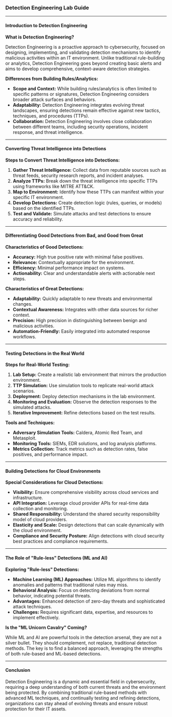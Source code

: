 ### Detection Engineering Lab Guide

---

#### Introduction to Detection Engineering

**What is Detection Engineering?**

Detection Engineering is a proactive approach to cybersecurity, focused on designing, implementing, and validating detection mechanisms to identify malicious activities within an IT environment. Unlike traditional rule-building or analytics, Detection Engineering goes beyond creating basic alerts and aims to develop comprehensive, context-aware detection strategies. 

**Differences from Building Rules/Analytics:**

- **Scope and Context:** While building rules/analytics is often limited to specific patterns or signatures, Detection Engineering considers broader attack surfaces and behaviors.
- **Adaptability:** Detection Engineering integrates evolving threat landscapes, ensuring detections remain effective against new tactics, techniques, and procedures (TTPs).
- **Collaboration:** Detection Engineering involves close collaboration between different teams, including security operations, incident response, and threat intelligence.

---

#### Converting Threat Intelligence into Detections

**Steps to Convert Threat Intelligence into Detections:**

1. **Gather Threat Intelligence:** Collect data from reputable sources such as threat feeds, security research reports, and incident analyses.
2. **Analyze TTPs:** Break down the threat intelligence into specific TTPs using frameworks like MITRE ATT&CK.
3. **Map to Environment:** Identify how these TTPs can manifest within your specific IT environment.
4. **Develop Detections:** Create detection logic (rules, queries, or models) based on the identified TTPs.
5. **Test and Validate:** Simulate attacks and test detections to ensure accuracy and reliability.

---

#### Differentiating Good Detections from Bad, and Good from Great

**Characteristics of Good Detections:**

- **Accuracy:** High true positive rate with minimal false positives.
- **Relevance:** Contextually appropriate for the environment.
- **Efficiency:** Minimal performance impact on systems.
- **Actionability:** Clear and understandable alerts with actionable next steps.

**Characteristics of Great Detections:**

- **Adaptability:** Quickly adaptable to new threats and environmental changes.
- **Contextual Awareness:** Integrates with other data sources for richer context.
- **Precision:** High precision in distinguishing between benign and malicious activities.
- **Automation-Friendly:** Easily integrated into automated response workflows.

---

#### Testing Detections in the Real World

**Steps for Real-World Testing:**

1. **Lab Setup:** Create a realistic lab environment that mirrors the production environment.
2. **TTP Simulation:** Use simulation tools to replicate real-world attack scenarios.
3. **Deployment:** Deploy detection mechanisms in the lab environment.
4. **Monitoring and Evaluation:** Observe the detection responses to the simulated attacks.
5. **Iterative Improvement:** Refine detections based on the test results.

**Tools and Techniques:**

- **Adversary Simulation Tools:** Caldera, Atomic Red Team, and Metasploit.
- **Monitoring Tools:** SIEMs, EDR solutions, and log analysis platforms.
- **Metrics Collection:** Track metrics such as detection rates, false positives, and performance impact.

---

#### Building Detections for Cloud Environments

**Special Considerations for Cloud Detections:**

- **Visibility:** Ensure comprehensive visibility across cloud services and infrastructure.
- **API Integration:** Leverage cloud provider APIs for real-time data collection and monitoring.
- **Shared Responsibility:** Understand the shared security responsibility model of cloud providers.
- **Elasticity and Scale:** Design detections that can scale dynamically with the cloud environment.
- **Compliance and Security Posture:** Align detections with cloud security best practices and compliance requirements.

---

#### The Role of "Rule-less" Detections (ML and AI)

**Exploring "Rule-less" Detections:**

- **Machine Learning (ML) Approaches:** Utilize ML algorithms to identify anomalies and patterns that traditional rules may miss.
- **Behavioral Analysis:** Focus on detecting deviations from normal behavior, indicating potential threats.
- **Advantages:** Enhanced detection of zero-day threats and sophisticated attack techniques.
- **Challenges:** Requires significant data, expertise, and resources to implement effectively.

**Is the "ML Unicorn Cavalry" Coming?**

While ML and AI are powerful tools in the detection arsenal, they are not a silver bullet. They should complement, not replace, traditional detection methods. The key is to find a balanced approach, leveraging the strengths of both rule-based and ML-based detections.

---

#### Conclusion

Detection Engineering is a dynamic and essential field in cybersecurity, requiring a deep understanding of both current threats and the environment being protected. By combining traditional rule-based methods with advanced ML techniques, and continually testing and refining detections, organizations can stay ahead of evolving threats and ensure robust protection for their IT assets.